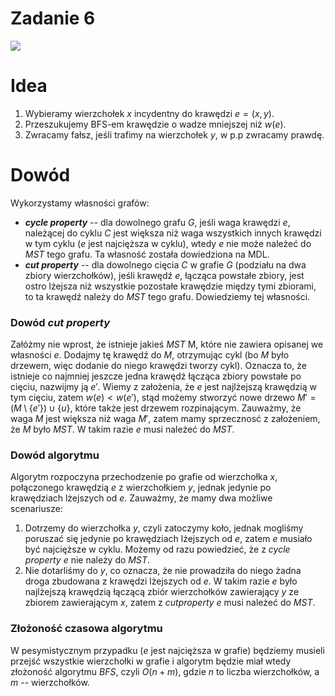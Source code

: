 # Zadanie 6

![](https://i.imgur.com/plSEr7v.png)

# Idea 

1. Wybieramy wierzchołek $x$ incydentny do krawędzi $e=(x, y)$.
2. Przeszukujemy BFS-em krawędzie o wadze mniejszej niż $w(e)$.
3. Zwracamy fałsz, jeśli trafimy na wierzchołek $y$, w p.p zwracamy prawdę.

# Dowód

Wykorzystamy własności grafów:

* ***cycle property*** -- dla dowolnego grafu $G$, jeśli waga krawędzi $e$, należącej do cyklu $C$ jest większa niż waga wszystkich innych krawędzi w tym cyklu ($e$ jest najcięższa w cyklu), wtedy $e$ nie może należeć do $MST$ tego grafu. Ta własność została dowiedziona na MDL.
* ***cut property*** -- dla dowolnego cięcia $C$ w grafie $G$ (podziału  na dwa zbiory wierzchołków), jeśli krawędź $e$, łącząca powstałe zbiory, jest ostro lżejsza niż wszystkie pozostałe krawędzie między tymi zbiorami, to ta krawędź należy do $MST$ tego grafu. Dowiedziemy tej własności.

### Dowód *cut property*

Załóżmy nie wprost, że istnieje jakieś $MST$ M, które nie zawiera opisanej we własności $e$. Dodajmy tę krawędź do $M$, otrzymując cykl (bo $M$ było drzewem, więc dodanie do niego krawędzi tworzy cykl). Oznacza to, że istnieje co najmniej jeszcze jedna krawędź łącząca zbiory powstałe po cięciu, nazwijmy ją $e'$. Wiemy z założenia, że $e$ jest najlżejszą krawędzią w tym cięciu, zatem $w(e)<w(e')$, stąd możemy stworzyć nowe drzewo $M'=(M\setminus\{e'\})\cup \{u\}$, które także jest drzewem rozpinającym. Zauważmy, że waga $M$ jest większa niż waga $M'$, zatem mamy sprzecznosć z założeniem, że $M$ było $MST$. W takim razie $e$ musi należeć do $MST$.


### Dowód algorytmu

Algorytm rozpoczyna przechodzenie po grafie od wierzchołka $x$, połączonego krawędzią $e$ z wierzchołkiem $y$, jednak jedynie po krawędziach lżejszych od $e$. Zauważmy, że mamy dwa możliwe scenariusze:

1. Dotrzemy do wierzchołka $y$, czyli zatoczymy koło, jednak mogliśmy poruszać się jedynie po krawędziach lżejszych od $e$, zatem $e$ musiało być najcięższe w cyklu. Możemy od razu powiedzieć, że z *cycle property* $e$ nie należy do $MST$.
2. Nie dotarliśmy do $y$, co oznacza, że nie prowadziła do niego żadna droga zbudowana z krawędzi lżejszych od $e$. W takim razie $e$ było najlżejszą krawędzią łączącą zbiór wierzchołków zawierający $y$ ze zbiorem zawierającym $x$, zatem z $cut property$ $e$ musi należeć do $MST$.

### Złożoność czasowa algorytmu

W pesymistycznym przypadku ($e$ jest najcięższa w grafie) będziemy musieli przejść wszystkie wierzchołki w grafie i algorytm będzie miał wtedy złożoność algorytmu $BFS$, czyli $O(n+m)$, gdzie $n$ to liczba wierzchołków, a $m$ -- wierzchołków.
